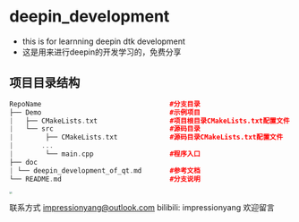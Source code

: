 # deepin_development

- this is for learnning deepin dtk development
- 这是用来进行deepin的开发学习的，免费分享

## 项目目录结构

```C++
RepoName                                #分支目录
├── Demo                                #示例项目
|   ├── CMakeLists.txt                  #项目根目录CMakeLists.txt配置文件
|   └── src                             #源码目录
|        ├── CMakeLists.txt             #源码目录CMakeLists.txt配置文件
|       ...
|        └── main.cpp                   #程序入口
├── doc
| └── deepin_development_of_qt.md       #参考文档
└── README.md                           #分支说明
````

  

<img src="./demo/src/images/tray_ico.png" style="zoom:30%"></img>

联系方式 
impressionyang@outlook.com
bilibili: impressionyang
欢迎留言

